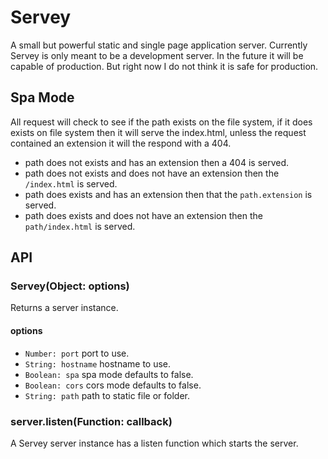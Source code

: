 # Servey
A small but powerful static and single page application server. Currently Servey is only meant to be a development server. In the future it will be capable of production. But right now I do not think it is safe for production.


## Spa Mode
All request will check to see if the path exists on the file system, if it does exists on file system then it will serve the index.html, unless the request contained an extension it will the respond with a 404.

- path does not exists and has an extension then a 404 is served.
- path does not exists and does not have an extension then the `/index.html` is served.
- path does exists and has an extension then that the `path.extension` is served.
- path does exists and does not have an extension then the `path/index.html` is served.


## API

### Servey(Object: options)
Returns a server instance.

#### options
- `Number: port` port to use.
- `String: hostname` hostname to use.
- `Boolean: spa` spa mode defaults to false.
- `Boolean: cors` cors mode defaults to false.
- `String: path` path to static file or folder.


### server.listen(Function: callback)
A Servey server instance has a listen function which starts the server.
